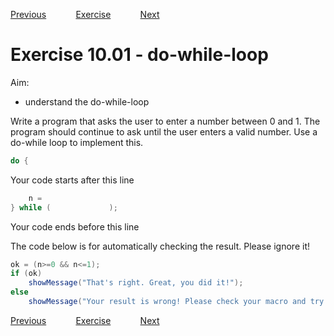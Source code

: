 [Previous](./ans09-02.md) &nbsp;&nbsp;&nbsp;&nbsp;&nbsp;&nbsp;&nbsp;&nbsp;&nbsp;&nbsp;     [Exercise](../ex/ex10-01.md) &nbsp;&nbsp;&nbsp;&nbsp;&nbsp;&nbsp;&nbsp;&nbsp;&nbsp;&nbsp; [Next](./ans11-01.md)
# Exercise 10.01 - do-while-loop

Aim: 
- understand the do-while-loop

Write a program that asks the user to enter a number between 0 and 1.
The program should continue to ask until the user enters a valid number.
Use a do-while loop to implement this.

```java
do {
```
Your code starts after this line 
```java
	n = 
} while (             );
```
 Your code ends before this line

The code below is for automatically checking the result. Please ignore it! 
```java
ok = (n>=0 && n<=1);
if (ok)
	showMessage("That's right. Great, you did it!");
else 
	showMessage("Your result is wrong! Please check your macro and try again!");
```
[Previous](./ans09-02.md) &nbsp;&nbsp;&nbsp;&nbsp;&nbsp;&nbsp;&nbsp;&nbsp;&nbsp;&nbsp;     [Exercise](../ex/ex10-01.md) &nbsp;&nbsp;&nbsp;&nbsp;&nbsp;&nbsp;&nbsp;&nbsp;&nbsp;&nbsp; [Next](./ans11-01.md)

